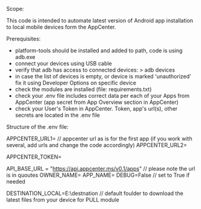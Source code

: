 Scope:

This code is intended to automate latest version of Android app installation to local mobile devices form the AppCenter.


Prerequisites:

- platform-tools should be installed and added to path, code is using adb.exe 
- connect your devices using USB cable
- verify that adb has access to connected devices: > adb devices
- in case the list of devices is empty, or device is marked 'unauthorized' fix it using Developer Options on specific device
- check the modules are installed (file: requirements.txt)
- check your .env file includes correct data per each of your Apps from AppCenter (app secret from App Overview section in AppCenter)
- check your User's Token in AppCenter. Token, app's url(s), other secrets are located in the .env file

Structure of the .env file:

APPCENTER_URL1= // appcenter url as is for the first app (if you work with several, add urls and change the code
accordingly)
APPCENTER_URL2=

APPCENTER_TOKEN=

API_BASE_URL = "https://api.appcenter.ms/v0.1/apps" // please note the url is in quoutes
OWNER_NAME=
APP_NAME=
DEBUG=False // set to True if needed

DESTINATION_LOCAL=E:\destnation // default foulder to download the latest files from your device for PULL module


